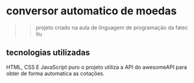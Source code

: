 # conversor automatico de moedas
>> projeto criado na aula de linguagem de programação da fatec itu

## tecnologias utilizadas
HTML, CSS E JavaScript puro
o projeto utiliza a API do awesomeAPI para obter de forma automatica as cotações.
